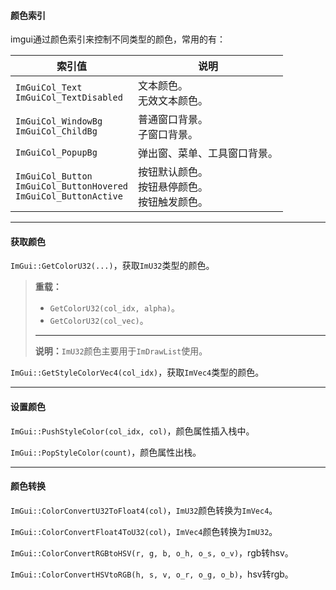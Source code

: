 #### 颜色索引

imgui通过颜色索引来控制不同类型的颜色，常用的有：

| 索引值                                                       | 说明                                                   |
| ------------------------------------------------------------ | ------------------------------------------------------ |
| `ImGuiCol_Text`<br />`ImGuiCol_TextDisabled`                 | 文本颜色。<br />无效文本颜色。                         |
| `ImGuiCol_WindowBg`<br />`ImGuiCol_ChildBg`                  | 普通窗口背景。<br />子窗口背景。                       |
| `ImGuiCol_PopupBg`                                           | 弹出窗、菜单、工具窗口背景。                           |
| `ImGuiCol_Button`<br />`ImGuiCol_ButtonHovered`<br />`ImGuiCol_ButtonActive` | 按钮默认颜色。<br />按钮悬停颜色。<br />按钮触发颜色。 |

---

#### 获取颜色

`ImGui::GetColorU32(...)`，获取`ImU32`类型的颜色。

>   **重载：**
>
>   *   `GetColorU32(col_idx, alpha)`。
>   *   `GetColorU32(col_vec)`。
>
>   ---
>
>   **说明：**`ImU32`颜色主要用于`ImDrawList`使用。

`ImGui::GetStyleColorVec4(col_idx)`，获取`ImVec4`类型的颜色。

---

#### 设置颜色

`ImGui::PushStyleColor(col_idx, col)`，颜色属性插入栈中。

`ImGui::PopStyleColor(count)`，颜色属性出栈。

---

#### 颜色转换

`ImGui::ColorConvertU32ToFloat4(col)`，`ImU32`颜色转换为`ImVec4`。

`ImGui::ColorConvertFloat4ToU32(col)`，`ImVec4`颜色转换为`ImU32`。

`ImGui::ColorConvertRGBtoHSV(r, g, b, o_h, o_s, o_v)`，rgb转hsv。

`ImGui::ColorConvertHSVtoRGB(h, s, v, o_r, o_g, o_b)`，hsv转rgb。
